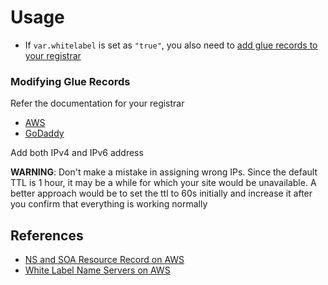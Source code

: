 # Usage
* If `var.whitelabel` is set as `"true"`, you also need to [add glue records to your registrar](#modifying-glue-records)

### Modifying Glue Records
Refer the documentation for your registrar
* [AWS](https://docs.aws.amazon.com/Route53/latest/DeveloperGuide/domain-name-servers-glue-records.html)
* [GoDaddy](https://in.godaddy.com/help/add-my-own-host-names-as-nameservers-12320)

Add both IPv4 and IPv6 address

**WARNING**: Don't make a mistake in assigning wrong IPs. Since the default TTL is 1 hour, it may be a while for which your site would be unavailable. A better approach would be to set the ttl to 60s initially and increase it after you confirm that everything is working normally

## References
* [NS and SOA Resource Record on AWS](https://docs.aws.amazon.com/Route53/latest/DeveloperGuide/SOA-NSrecords.html)
* [White Label Name Servers on AWS](https://docs.aws.amazon.com/Route53/latest/DeveloperGuide/white-label-name-servers.html)